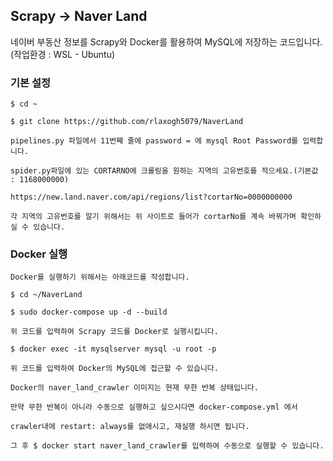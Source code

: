 ## Scrapy -> Naver Land

네이버 부동산 정보를 Scrapy와 Docker를 활용하여 MySQL에 저장하는 코드입니다. (작업환경 : WSL - Ubuntu)

### 기본 설정

```
$ cd ~

$ git clone https://github.com/rlaxogh5079/NaverLand

pipelines.py 파일에서 11번째 줄에 password = 에 mysql Root Password를 입력합니다.

spider.py파일에 있는 CORTARNO에 크롤링을 원하는 지역의 고유번호를 적으세요.(기본값 : 1168000000)

https://new.land.naver.com/api/regions/list?cortarNo=0000000000

각 지역의 고유번호를 알기 위해서는 위 사이트로 들어가 cortarNo를 계속 바꿔가며 확인하실 수 있습니다.
```

### Docker 실행

```
Docker를 실행하기 위해서는 아래코드를 작성합니다.

$ cd ~/NaverLand

$ sudo docker-compose up -d --build

위 코드를 입력하여 Scrapy 코드를 Docker로 실행시킵니다.

$ docker exec -it mysqlserver mysql -u root -p 

위 코드를 입력하여 Docker의 MySQL에 접근할 수 있습니다.

Docker의 naver_land_crawler 이미지는 현재 무한 반복 상태입니다.

만약 무한 반복이 아니라 수동으로 실행하고 싶으시다면 docker-compose.yml 에서

crawler내에 restart: always를 없애시고, 재실행 하시면 됩니다.

그 후 $ docker start naver_land_crawler를 입력하여 수동으로 실행할 수 있습니다.
```
